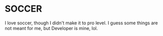 # SOCCER
I love soccer, though I didn't make it to pro level. I guess some things are not meant for me, but Developer is mine, lol.